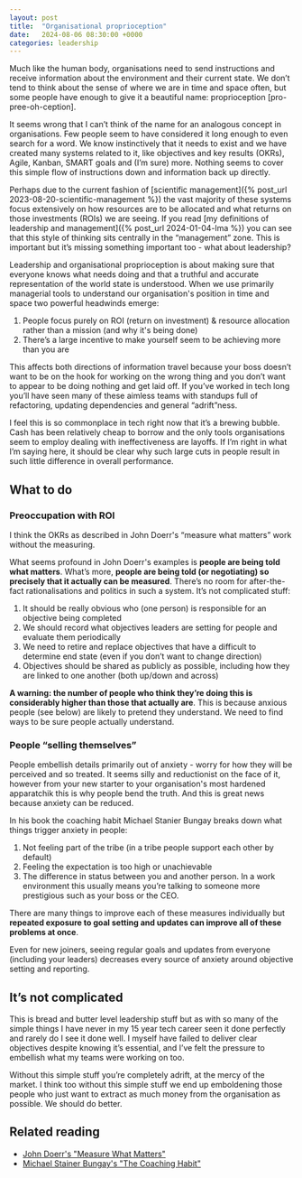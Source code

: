 ```yaml
---
layout: post
title:  "Organisational proprioception"
date:   2024-08-06 08:30:00 +0000
categories: leadership
---
```


Much like the human body, organisations need to send instructions and receive information about the environment and their current state. We don’t tend to think about the sense of where we are in time and space often, but some people have enough to give it a beautiful name: proprioception [pro-pree-oh-ception].

It seems wrong that I can’t think of the name for an analogous concept in organisations. Few people seem to have considered it long enough to even search for a word. We know instinctively that it needs to exist and we have created many systems related to it, like objectives and key results (OKRs), Agile, Kanban, SMART goals and (I’m sure) more. Nothing seems to cover this simple flow of instructions down and information back up directly.

Perhaps due to the current fashion of [scientific management]({% post_url 2023-08-20-scientific-management %}) the vast majority of these systems focus extensively on how resources are to be allocated and what returns on those investments (ROIs) we are seeing. If you read [my definitions of leadership and management]({% post_url 2024-01-04-lma %}) you can see that this style of thinking sits centrally in the “management” zone. This is important but it’s missing something important too - what about leadership?

Leadership and organisational proprioception is about making sure that everyone knows what needs doing and that a truthful and accurate representation of the world state is understood. When we use primarily managerial tools to understand our organisation's position in time and space two powerful headwinds emerge:

1) People focus purely on ROI (return on investment) & resource allocation rather than a mission (and why it's being done)
2) There’s a large incentive to make yourself seem to be achieving more than you are

This affects both directions of information travel because your boss doesn’t want to be on the hook for working on the wrong thing and you don’t want to appear to be doing nothing and get laid off. If you’ve worked in tech long you’ll have seen many of these aimless teams with standups full of refactoring, updating dependencies and general “adrift”ness. 

I feel this is so commonplace in tech right now that it’s a brewing bubble. Cash has been relatively cheap to borrow and the only tools organisations seem to employ dealing with ineffectiveness are layoffs. If I’m right in what I’m saying here, it should be clear why such large cuts in people result in such little difference in overall performance.

## What to do

### Preoccupation with ROI

I think the OKRs as described in John Doerr's “measure what matters” work without the measuring. 

What seems profound in John Doerr's examples is **people are being told what matters**. What’s more, **people are being told (or negotiating) so precisely that it actually can be measured**. There’s no room for after-the-fact rationalisations and politics in such a system. It’s not complicated stuff:

1) It should be really obvious who (one person) is responsible for an objective being completed
2) We should record what objectives leaders are setting for people and evaluate them periodically
3) We need to retire and replace objectives that have a difficult to determine end state (even if you don’t want to change direction)
4) Objectives should be shared as publicly as possible, including how they are linked to one another (both up/down and across)

**A warning: the number of people who think they’re doing this is considerably higher than those that actually are**. This is because anxious people (see below) are likely to pretend they understand. We need to find ways to be sure people actually understand. 

### People “selling themselves”

People embellish details primarily out of anxiety - worry for how they will be perceived and so treated. It seems silly and reductionist on the face of it, however from your new starter to your organisation's most hardened apparatchik this is why people bend the truth. And this is great news because anxiety can be reduced.

In his book the coaching habit Michael Stanier Bungay breaks down what things trigger anxiety in people:

1) Not feeling part of the tribe (in a tribe people support each other by default)
2) Feeling the expectation is too high or unachievable
3) The difference in status between you and another person. In a work environment this usually means you’re talking to someone more prestigious such as your boss or the CEO.

There are many things to improve each of these measures individually but **repeated exposure to goal setting and updates can improve all of these problems at once**. 

Even for new joiners, seeing regular goals and updates from everyone (including your leaders) decreases every source of anxiety around objective setting and reporting.

## It’s not complicated

This is bread and butter level leadership stuff but as with so many of the simple things I have never in my 15 year tech career seen it done perfectly and rarely do I see it done well. I myself have failed to deliver clear objectives despite knowing it’s essential, and I’ve felt the pressure to embellish what my teams were working on too.

Without this simple stuff you’re completely adrift, at the mercy of the market. I think too without this simple stuff we end up emboldening those people who just want to extract as much money from the organisation as possible. We should do better.


## Related reading

* [John Doerr's "Measure What Matters"](https://www.amazon.co.uk/Measure-What-Matters-Simple-Drives/dp/024134848X)
* [Michael Stainer Bungay's "The Coaching Habit"](https://www.amazon.co.uk/Coaching-Habit-Less-Change-Forever/dp/0978440749)



